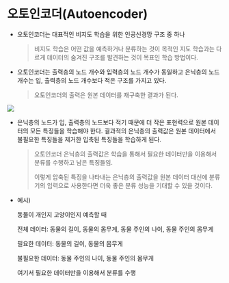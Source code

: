 # 오토인코더(Autoencoder)

- 오토인코더는 대표적인 비지도 학습을 위한 인공신경망 구조 중 하나

  > 비지도 학습은 어떤 값을 예측하거나 분류하는 것이 목적인 지도 학습과는 다르게 데이터의 숨겨진 구조를 발견하는 것이 목표인 학습 방법이다.

- 오토인코더는 출력층의 노드 개수와 입력층의 노드 개수가 동일하고 은닉층의 노드 개수는 입, 출력층의 노드 개수보다 적은 구조를 가지고 있다.

  > 오토인코더의 출력은 원본 데이터를 재구축한 결과가 된다.

![](https://lh3.googleusercontent.com/proxy/BNc05ieNY9dmQZCIOC0oV36K5GzVgcelWKEUzMJ5E_P6yxe8PdLBSj5fCHLluYwYTJoGcJD4s_e9Vd5jMIrexKG4kQhdExyqMdKjZ9xkw81xcKL1s-iGPmGfCVREJgwelESs)

- 은닉층의 노드가 입, 출력층의 노드보다 적기 때문에 더 작은 표현력으로 원본 데이터의 모든 특징들을 학습해야 한다. 결과적의 은닉층의 출력값은 원본 데이터에서 불필요한 특징들을 제거한 입축된 특징들을 학습하게 된다.

  > 오토인코더 은닉층의 출력값은 학습을 통해서 필요한 데이터만을 이용해서 분류를 수행하고 남은 특징들임.
  >
  > 이렇게 압축된 특징을 나타내는 은닉층의 출력값을 원본 데이터 대신에 분류기의 입력으로 사용한다면 더욱 좋은 분류 성능을 기대할 수 있을 것이다.

- 예시)

  동물이 개인지 고양이인지 예측할 때 

  전체 데이터: 동물의 길이, 동물의 몸무게, 동물 주인의 나이, 동물 주인의 몸무게 

  필요한 데이터: 동물의 길이, 동물의 몸무게

  불필요한 데이터: 동물 주인의 나이, 동물 주인의 몸무게

  여기서 필요한 데이터만을 이용해서 분류를 수행

